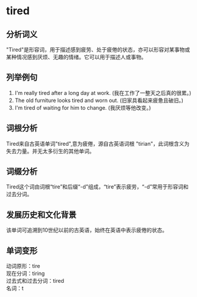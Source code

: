 # tired

## 分析词义

  

"Tired"是形容词，用于描述感到疲劳、处于疲倦的状态，亦可以形容对某事物或某种情况感到厌烦、无趣的情绪。它可以用于描述人或事物。

  

## 列举例句

  

1.  I'm really tired after a long day at work. (我在工作了一整天之后真的很累。)
2.  The old furniture looks tired and worn out. (旧家具看起来疲惫且破旧。)
3.  I'm tired of waiting for him to change. (我厌烦等他改变。)

  

## 词根分析

  

Tired来自古英语单词"tired",意为疲倦，源自古英语词根 "tirian"，此词根含义为失去力量。并无太多衍生的其他单词。

  

## 词缀分析

  

Tired这个词由词根“tire”和后缀“-d”组成，“tire”表示疲劳，“-d”常用于形容词和过去分词。

  

## 发展历史和文化背景

  

该单词可追溯到10世纪以前的古英语，始终在英语中表示疲倦的状态。

  

## 单词变形

  

动词原形：tire  
现在分词：tiring  
过去式和过去分词：tired  
名词：t
